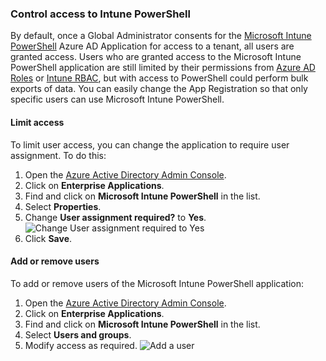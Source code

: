 ### Control access to Intune PowerShell
By default, once a Global Administrator consents for the [Microsoft Intune PowerShell](https://docs.microsoft.com/en-us/samples/microsoftgraph/powershell-intune-samples/intune-graph-samples/) Azure AD Application for access to a tenant, all users are granted access. Users who are granted access to the Microsoft Intune PowerShell application are still limited by their permissions from [Azure AD Roles](https://docs.microsoft.com/en-us/azure/active-directory/users-groups-roles/directory-assign-admin-roles) or [Intune RBAC](https://docs.microsoft.com/en-us/mem/intune/fundamentals/role-based-access-control), but with access to PowerShell could perform bulk exports of data. You can easily change the App Registration so that only specific users can use Microsoft Intune PowerShell.

#### Limit access
To limit user access, you can change the application to require user assignment. To do this:

1. Open the [Azure Active Directory Admin Console](http://aad.portal.azure.com).
2. Click on **Enterprise Applications**.
3. Find and click on **Microsoft Intune PowerShell** in the list.
4. Select **Properties**.
5. Change **User assignment required?** to **Yes**.
  ![Change User assignment required to Yes](https://github.com/scottbreenmsft/scripts/blob/master/Intune/ControlIntunePowerShell/Intune-PowerShell-User-Assignment.png)
6. Click **Save**.

#### Add or remove users
To add or remove users of the Microsoft Intune PowerShell application:
1. Open the [Azure Active Directory Admin Console](http://aad.portal.azure.com).
2. Click on **Enterprise Applications**.
3. Find and click on **Microsoft Intune PowerShell** in the list.
4. Select **Users and groups**.
5. Modify access as required.
  ![Add a user](https://github.com/scottbreenmsft/scripts/blob/master/Intune/ControlIntunePowerShell/Intune-PowerShell-Add-User.png)
